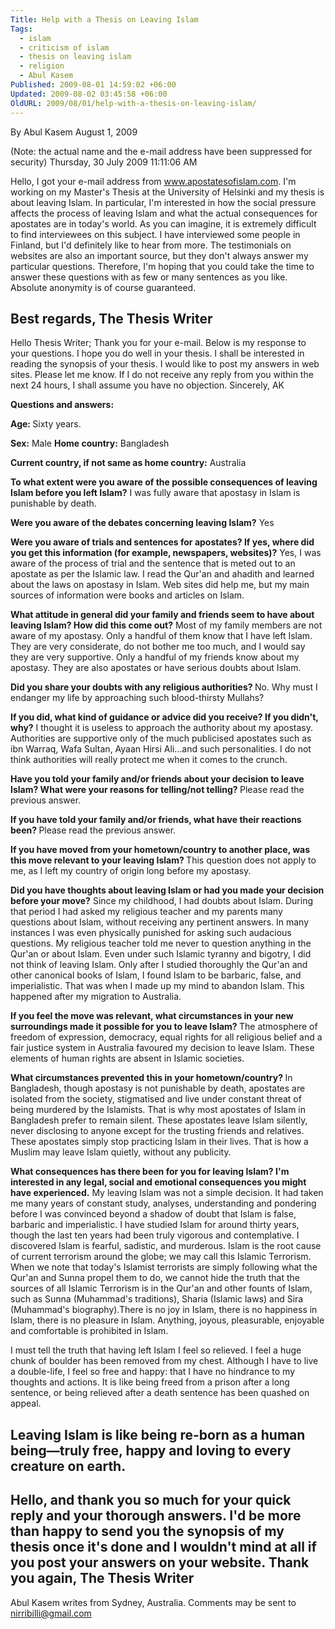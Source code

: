 ```yaml
---
Title: Help with a Thesis on Leaving Islam
Tags:
  - islam
  - criticism of islam
  - thesis on leaving islam
  - religion
  - Abul Kasem
Published: 2009-08-01 14:59:02 +06:00
Updated: 2009-08-02 03:45:58 +06:00
OldURL: 2009/08/01/help-with-a-thesis-on-leaving-islam/
---
```


By Abul Kasem
August 1, 2009

(Note: the actual name and the e-mail address have been suppressed for security)
Thursday, 30 July 2009 11:11:06 AM

Hello,
I got your e-mail address from www.apostatesofislam.com. I'm working on my Master's Thesis at the University of Helsinki and my thesis is about leaving Islam. In particular, I'm interested in how the social pressure affects the process of leaving Islam and what the actual consequences for apostates are in today's world.
As you can imagine, it is extremely difficult to find interviewees on this subject. I have interviewed some people in Finland, but I'd definitely like to hear from more. The testimonials on websites are also an important source, but they don't always answer my particular questions. Therefore, I'm hoping that you could take the time to answer these questions with as few or many sentences as you like. Absolute anonymity is of course guaranteed.

Best regards,
The Thesis Writer
----------------------------------------------------------------------

Hello Thesis Writer;
Thank you for your e-mail. Below is my response to your questions. I hope you do well in your thesis. I shall be interested in reading the synopsis of your thesis.
I would like to post my answers in web sites. Please let me know.
If I do not receive any reply from you within the next 24 hours, I shall assume you have no objection.
Sincerely,
AK

<strong>Questions and answers:</strong>
<strong></strong>

<strong>Age: </strong>Sixty years.

<strong>Sex:</strong> Male
<strong>Home country:</strong> Bangladesh

<strong>Current country, if not same as home country:</strong> Australia

<strong>To what extent were you aware of the possible consequences of leaving Islam before you left Islam?</strong>
I was fully aware that apostasy in Islam is punishable by death.

<strong>Were you aware of the debates concerning leaving Islam?</strong>
Yes

<strong>Were you aware of trials and sentences for apostates? If yes, where did you get this information (for example, newspapers, websites)?</strong>
Yes, I was aware of the process of trial and the sentence that is meted out to an apostate as per the Islamic law. I read the Qur'an and ahadith and learned about the laws on apostasy in Islam. Web sites did help me, but my main sources of information were books and articles on Islam.

<strong>What attitude in general did your family and friends seem to have about leaving Islam? How did this come out?</strong>
Most of my family members are not aware of my apostasy. Only a handful of them know that I have left Islam. They are very considerate, do not bother me too much, and I would say they are very supportive. Only a handful of my friends know about my apostasy. They are also apostates or have serious doubts about Islam.

<strong>Did you share your doubts with any religious authorities?
</strong>No. Why must I endanger my life by approaching such blood-thirsty Mullahs?

<strong>If you did, what kind of guidance or advice did you receive? If you didn't, why?</strong>
I thought it is useless to approach the authority about my apostasy. Authorities are supportive only of the much publicised apostates such as ibn Warraq, Wafa Sultan, Ayaan Hirsi Ali…and such personalities. I do not think authorities will really protect me when it comes to the crunch.

<strong>Have you told your family and/or friends about your decision to leave Islam? What were your reasons for telling/not telling?
</strong>Please read the previous answer.

<strong>If you have told your family and/or friends, what have their reactions been?
</strong>Please read the previous answer.

<strong>If you have moved from your hometown/country to another place, was this move relevant to your leaving Islam?
</strong>This question does not apply to me, as I left my country of origin long before my apostasy.

<strong>Did you have thoughts about leaving Islam or had you made your decision before your move?</strong>
Since my childhood, I had doubts about Islam. During that period I had asked my religious teacher and my parents many questions about Islam, without receiving any pertinent answers. In many instances I was even physically punished for asking such audacious questions. My religious teacher told me never to question anything in the Qur'an or about Islam. Even under such Islamic tyranny and bigotry, I did not think of leaving Islam. Only after I studied thoroughly the Qur'an and other canonical books of Islam, I found Islam to be barbaric, false, and imperialistic. That was when I made up my mind to abandon Islam. This happened after my migration to Australia.

<strong>If you feel the move was relevant, what circumstances in your new surroundings made it possible for you to leave Islam?
</strong>The atmosphere of freedom of expression, democracy, equal rights for all religious belief and a fair justice system in Australia favoured my decision to leave Islam. These elements of human rights are absent in Islamic societies.

<strong>What circumstances prevented this in your hometown/country?
</strong>In Bangladesh, though apostasy is not punishable by death, apostates are isolated from the society, stigmatised and live under constant threat of being murdered by the Islamists. That is why most apostates of Islam in Bangladesh prefer to remain silent. These apostates leave Islam silently, never disclosing to anyone except for the trusting friends and relatives. These apostates simply stop practicing Islam in their lives. That is how a Muslim may leave Islam quietly, without any publicity.

<strong>What consequences has there been for you for leaving Islam? I'm interested in any legal, social and emotional consequences you might have experienced.</strong>
My leaving Islam was not a simple decision. It had taken me many years of constant study, analyses, understanding and pondering before I was convinced beyond a shadow of doubt that Islam is false, barbaric and imperialistic. I have studied Islam for around thirty years, though the last ten years had been truly vigorous and contemplative. I discovered Islam is fearful, sadistic, and murderous. Islam is the root cause of current terrorism around the globe; we may call this Islamic Terrorism. When we note that today's Islamist terrorists are simply following what the Qur'an and Sunna propel them to do, we cannot hide the truth that the sources of all Islamic Terrorism is in the Qur'an and other founts of Islam, such as Sunna (Muhammad's traditions), Sharia (Islamic laws) and Sira (Muhammad's biography).There is no joy in Islam, there is no happiness in Islam, there is no pleasure in Islam. Anything, joyous, pleasurable, enjoyable and comfortable is prohibited in Islam.

I must tell the truth that having left Islam I feel so relieved. I feel a huge chunk of boulder has been removed from my chest. Although I have to live a double-life, I feel so free and happy: that I have no hindrance to my thoughts and actions. It is like being freed from a prison after a long sentence, or being relieved after a death sentence has been quashed on appeal.

Leaving Islam is like being re-born as a human being—truly free, happy and loving to every creature on earth.
------------------------------------
Hello,
and thank you so much for your quick reply and your thorough answers. I'd be more than happy to send you the synopsis of my thesis once it's done and I wouldn't mind at all if you post your answers on your website.
Thank you again,
The Thesis Writer
-------------
Abul Kasem writes from Sydney, Australia. Comments may be sent to nirribilli@gmail.com
